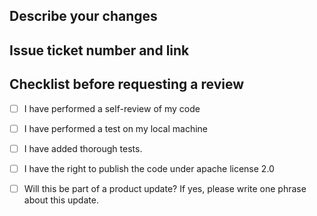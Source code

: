 ## Describe your changes

## Issue ticket number and link

## Checklist before requesting a review
- [ ] I have performed a self-review of my code
- [ ] I have performed a test on my local machine
- [ ] I have added thorough tests.
- [ ] I have the right to publish the code under apache license 2.0
- [ ] Will this be part of a product update? If yes, please write one phrase about this update.


